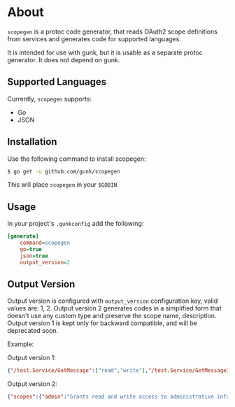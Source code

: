 # About

`scopegen` is a protoc code generator, that reads OAuth2 scope definitions
from services and generates code for supported languages.

It is intended for use with gunk, but it is usable as a separate protoc generator.
It does not depend on gunk.

## Supported Languages

Currently, `scopegen` supports:

- Go
- JSON

## Installation

Use the following command to install scopegen:

```sh
$ go get -u github.com/gunk/scopegen
```

This will place `scopegen` in your `$GOBIN`

## Usage

In your project's `.gunkconfig` add the following:

```ini
[generate]
    command=scopegen
    go=true
    json=true
    output_version=2
```


## Output Version

Output version is configured with `output_version` configuration key, valid values are: 1, 2.
Output version 2 generates codes in a simplified form that doesn't use any custom type and preserve the scope name, 
description.
Output version 1 is kept only for backward compatible, and will be deprecated soon.

Example:

Output version 1:

```json
{"/test.Service/GetMessage":["read","write"],"/test.Service/GetMessage3":["read"]}
```

Output version 2:

```json
{"scopes":{"admin":"Grants read and write access to administrative information","read":"Grants read access","write":"Grants write access"},"auth_scopes":{"/test.Service/GetMessage":["read","write"],"/test.Service/GetMessage3":["read"]}}
```
